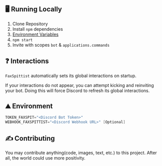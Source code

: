 ## 🖥 Running Locally
1. Clone Repository
2. Install `npm` dependencies
3. [Environment Variables](#⛰-environment)
4. `npm start`
5. Invite with scopes `bot` & `applications.commands`


## ❓ Interactions
`FaxSpittist` automatically sets its global interactions on startup. 

If your interactions do not appear, you can attempt kicking and reinviting your bot. Doing this will force Discord to refresh its global interactions.


## ⛰ Environment
```s
TOKEN_FAXSPIT="<Discord Bot Token>"
WEBHOOK_FAXSPITTIST="<Discord Webhook URL>" [Optional]
```


## ✍ Contributing
You may contribute anything(code, images, text, etc.) to this project. After all, the world could use more positivity.